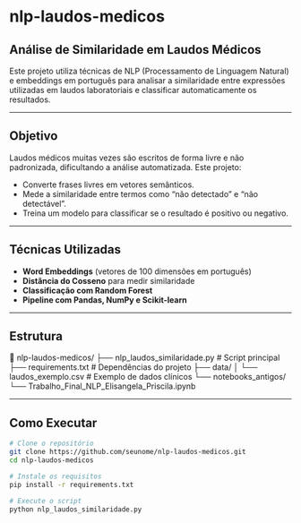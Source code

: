 # nlp-laudos-medicos
## Análise de Similaridade em Laudos Médicos

Este projeto utiliza técnicas de NLP (Processamento de Linguagem Natural) e embeddings em português para analisar a similaridade entre expressões utilizadas em laudos laboratoriais e classificar automaticamente os resultados.

---

## Objetivo

Laudos médicos muitas vezes são escritos de forma livre e não padronizada, dificultando a análise automatizada. Este projeto:

- Converte frases livres em vetores semânticos.
- Mede a similaridade entre termos como “não detectado” e “não detectável”.
- Treina um modelo para classificar se o resultado é positivo ou negativo.

---

## Técnicas Utilizadas

- **Word Embeddings** (vetores de 100 dimensões em português)
- **Distância do Cosseno** para medir similaridade
- **Classificação com Random Forest**
- **Pipeline com Pandas, NumPy e Scikit-learn**

---

## Estrutura
📁 nlp-laudos-medicos/
├── nlp_laudos_similaridade.py # Script principal
├── requirements.txt # Dependências do projeto
├── data/
│ └── laudos_exemplo.csv # Exemplo de dados clínicos
└── notebooks_antigos/
└── Trabalho_Final_NLP_Elisangela_Priscila.ipynb

---

## Como Executar

```bash
# Clone o repositório
git clone https://github.com/seunome/nlp-laudos-medicos.git
cd nlp-laudos-medicos

# Instale os requisitos
pip install -r requirements.txt

# Execute o script
python nlp_laudos_similaridade.py


